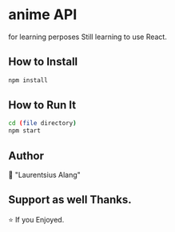 <h1>anime API </h1>
<p> for learning perposes
  Still learning to use React.
  </p>


## How to Install
```sh
npm install
```

## How to Run It
```sh
cd (file directory)
npm start
```

## Author
👤 "Laurentsius Alang"

## Support as well Thanks. 
⭐️ If you Enjoyed.
